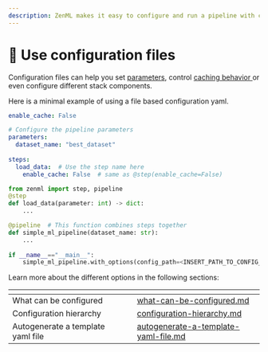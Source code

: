 ```yaml
---
description: ZenML makes it easy to configure and run a pipeline with configuration files.
---
```


# 📃 Use configuration files

Configuration files can help you set [parameters](../overview/use-pipeline-step-parameters.md), control [caching behavior ](../overview/control-caching-behavior.md)or even configure different stack components.



Here is a minimal example of using a file based configuration yaml.

```yaml
enable_cache: False

# Configure the pipeline parameters
parameters:
  dataset_name: "best_dataset"  
  
steps:
  load_data:  # Use the step name here
    enable_cache: False  # same as @step(enable_cache=False)
```

```python
from zenml import step, pipeline
@step
def load_data(parameter: int) -> dict:
    ...

@pipeline  # This function combines steps together 
def simple_ml_pipeline(dataset_name: str):
    ...
    
if __name__=="__main__":
    simple_ml_pipeline.with_options(config_path=<INSERT_PATH_TO_CONFIG_YAML>)
```

Learn more about the different options in the following sections:

<table data-view="cards"><thead><tr><th></th><th></th><th></th><th data-hidden data-card-target data-type="content-ref"></th></tr></thead><tbody><tr><td>What can be configured</td><td></td><td></td><td><a href="what-can-be-configured.md">what-can-be-configured.md</a></td></tr><tr><td>Configuration hierarchy</td><td></td><td></td><td><a href="configuration-hierarchy.md">configuration-hierarchy.md</a></td></tr><tr><td>Autogenerate a template yaml file</td><td></td><td></td><td><a href="autogenerate-a-template-yaml-file.md">autogenerate-a-template-yaml-file.md</a></td></tr></tbody></table>
